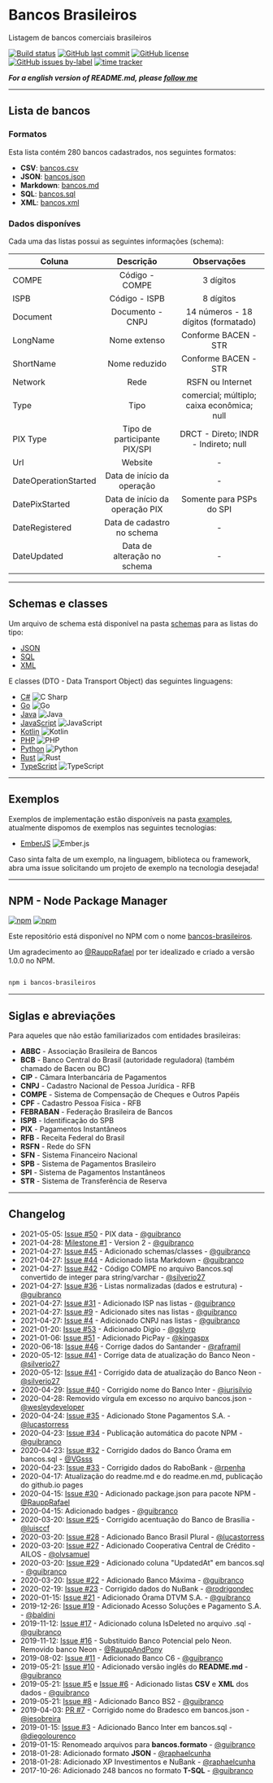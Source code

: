 # Bancos Brasileiros

Listagem de bancos comerciais brasileiros

[![Build status](https://ci.appveyor.com/api/projects/status/f9sx7ux82epp8bd6?svg=true)](https://ci.appveyor.com/project/guibranco/bancosbrasileiros)
[![GitHub last commit](https://img.shields.io/github/last-commit/guibranco/BancosBrasileiros)](https://wakatime.com/badge/github/guibranco/BancosBrasileiros)
[![GitHub license](https://img.shields.io/github/license/guibranco/BancosBrasileiros)](https://wakatime.com/badge/github/guibranco/BancosBrasileiros)
[![GitHub issues by-label](https://img.shields.io/github/issues/guibranco/BancosBrasileiros/help%20wanted.svg)](https://github.com/guibranco/BancosBrasileiros/issues?q=is%3Aissue+is%3Aopen+label%3A%22help+wanted%22)
[![time tracker](https://wakatime.com/badge/github/guibranco/BancosBrasileiros.svg)](https://wakatime.com/badge/github/guibranco/BancosBrasileiros)

***For a english version of README.md, please [follow me](/README.en.md)***

---

## Lista de bancos

### Formatos

Esta lista contém 280 bancos cadastrados, nos seguintes formatos:

-  **CSV**: [bancos.csv](/data/bancos.csv)
-  **JSON**: [bancos.json](/data/bancos.json)
-  **Markdown**: [bancos.md](/data/bancos.md)
-  **SQL**: [bancos.sql](/data/bancos.sql)
-  **XML**: [bancos.xml](/data/bancos.xml)

### Dados disponíves

Cada uma das listas possui as seguintes informações (schema):

| Coluna | Descrição | Observações |
|-------------------|:---------------------------------------:|:--------------------------------------------------------------------------:|
| COMPE | Código - COMPE | 3 dígitos |
| ISPB | Código - ISPB | 8 dígitos |
| Document | Documento - CNPJ | 14 números - 18 dígitos (formatado) |
| LongName | Nome extenso | Conforme BACEN - STR |
| ShortName | Nome reduzido | Conforme BACEN - STR |
| Network | Rede | RSFN ou Internet |
| Type | Tipo | comercial; múltiplo; caixa econômica; null |
| PIX Type | Tipo de participante PIX/SPI | DRCT - Direto; INDR - Indireto; null |
| Url | Website | - |
| DateOperationStarted | Data de início da operação | - |
| DatePixStarted | Data de início da operação PIX | Somente para PSPs do SPI |
| DateRegistered | Data de cadastro no schema | - |
| DateUpdated | Data de alteração no schema | - |

---

## Schemas e classes

Um arquivo de schema está disponível na pasta [schemas](/schemas) para as listas do tipo:

-  [JSON](/schemas/schema.json)
-  [SQL](/schemas/schema.sql)
-  [XML](/schemas/schema.xml)

E classes (DTO - Data Transport Object) das seguintes linguagens:

-  [C#](/schemas/csharp.cs) <img alt="C Sharp" src="https://img.shields.io/badge/-C_Sharp-239120?style=flat-square&logo=c-sharp&logoColor=white" />
-  [Go](/schemas/go.go) <img alt="Go" src="https://img.shields.io/badge/-Go-00ADD8?style=flat-square&logo=go&logoColor=white" />
-  [Java](/schemas/java.java) <img alt="Java" src="https://img.shields.io/badge/-Java-007396?style=flat-square&logo=java&logoColor=white" />
-  [JavaScript](/schemas/javascript.js) <img alt="JavaScript" src="https://img.shields.io/badge/-JavaScript-F7DF1E?style=flat-square&logo=javascript&logoColor=white" />
-  [Kotlin](/schemas/kotlin.kt) <img alt="Kotlin" src="https://img.shields.io/badge/-Kotlin-0095D5?style=flat-square&logo=kotlin&logoColor=white" />
-  [PHP](/schemas/php.php) <img alt="PHP" src="https://img.shields.io/badge/-PHP-777BB4?style=flat-square&logo=php&logoColor=white" />
-  [Python](/schemas/python.py) <img alt="Python" src="https://img.shields.io/badge/-Python-3776AB?style=flat-square&logo=python&logoColor=white" />
-  [Rust](/schemas/rust.rs) <img alt="Rust" src="https://img.shields.io/badge/-Rust-000000?style=flat-square&logo=rust&logoColor=white" />
-  [TypeScript](/schemas/typescript.ts) <img alt="TypeScript" src="https://img.shields.io/badge/-TypeScript-3178C6?style=flat-square&logo=typescript&logoColor=white" />

---

## Exemplos

Exemplos de implementação estão disponíveis na pasta [examples](/examples), atualmente dispomos de exemplos nas seguintes tecnologias:

-  [EmberJS](/examples/emberjs) <img alt="Ember.js" src="https://img.shields.io/badge/-Emberjs-E04E39?style=flat-square&logo=ember.js&logoColor=white" />

Caso sinta falta de um exemplo, na linguagem, biblioteca ou framework, abra uma issue solicitando um projeto de exemplo na tecnologia desejada!

---

## NPM - Node Package Manager

[![npm](https://img.shields.io/npm/v/bancos-brasileiros)](https://www.npmjs.com/package/bancos-brasileiros)
[![npm](https://img.shields.io/npm/dy/bancos-brasileiros)](https://www.npmjs.com/package/bancos-brasileiros)

Este repositório está disponível no NPM com o nome [bancos-brasileiros](https://www.npmjs.com/package/bancos-brasileiros).

Um agradecimento ao [@RauppRafael](https://github.com/RauppRafael) por ter idealizado e criado a versão 1.0.0 no NPM.

```bash

npm i bancos-brasileiros

```

---

## Siglas e abreviações

Para aqueles que não estão familiarizados com entidades brasileiras:

-  **ABBC** - Associação Brasileira de Bancos
-  **BCB** - Banco Central do Brasil (autoridade reguladora) (também chamado de Bacen ou BC)
-  **CIP** - Câmara Interbancária de Pagamentos
-  **CNPJ** - Cadastro Nacional de Pessoa Jurídica - RFB
-  **COMPE** - Sistema de Compensação de Cheques e Outros Papéis
-  **CPF** - Cadastro Pessoa Física - RFB
-  **FEBRABAN** - Federação Brasileira de Bancos
-  **ISPB** - Identificação do SPB
-  **PIX** - Pagamentos Instantâneos
-  **RFB** - Receita Federal do Brasil
-  **RSFN** - Rede do SFN
-  **SFN** - Sistema Financeiro Nacional
-  **SPB** - Sistema de Pagamentos Brasileiro
-  **SPI** - Sistema de Pagamentos Instantâneos
-  **STR** - Sistema de Transferência de Reserva

---

## Changelog

-  2021-05-05: [Issue #50](https://github.com/guibranco/BancosBrasileiros/milestone/50) - PIX data - [@guibranco](https://github.com/guibranco)
-  2021-04-28: [Milestone #1](https://github.com/guibranco/BancosBrasileiros/milestone/1) - Version 2 - [@guibranco](https://github.com/guibranco)
-  2021-04-27: [Issue #45](http://github.com/guibranco/BancosBrasileiros/issues/45) - Adicionado schemas/classes - [@guibranco](https://github.com/guibranco)
-  2021-04-27: [Issue #44](http://github.com/guibranco/BancosBrasileiros/issues/44) - Adicionado lista Markdown - [@guibranco](https://github.com/guibranco)
-  2021-04-27: [Issue #42](http://github.com/guibranco/BancosBrasileiros/issues/42) - Código COMPE no arquivo Bancos.sql convertido de integer para string/varchar - [@silverio27](https://github.com/silverio27)
-  2021-04-27: [Issue #36](http://github.com/guibranco/BancosBrasileiros/issues/36) - Listas normalizadas (dados e estrutura) - [@guibranco](https://github.com/guibranco)
-  2021-04-27: [Issue #31](http://github.com/guibranco/BancosBrasileiros/issues/31) - Adicionado ISP nas listas - [@guibranco](https://github.com/guibranco)
-  2021-04-27: [Issue #9](http://github.com/guibranco/BancosBrasileiros/issues/9) - Adicionado sites nas listas - [@guibranco](https://github.com/guibranco)
-  2021-04-27: [Issue #4](http://github.com/guibranco/BancosBrasileiros/issues/4) - Adicionado CNPJ nas listas - [@guibranco](https://github.com/guibranco)
-  2021-01-20: [Issue #53](http://github.com/guibranco/BancosBrasileiros/issues/53) - Adicionado Digio - [@gslvrp](https://github.com/gslvrp)
-  2021-01-06: [Issue #51](http://github.com/guibranco/BancosBrasileiros/issues/51) - Adicionado PicPay - [@kingaspx](https://github.com/kingaspx)
-  2020-06-18: [Issue #46](http://github.com/guibranco/BancosBrasileiros/issues/46) - Corrige dados do Santander - [@raframil](https://github.com/raframil)
-  2020-05-12: [Issue #41](http://github.com/guibranco/BancosBrasileiros/issues/41) - Corrige data de atualização do Banco Neon - [@silverio27](https://github.com/silverio27)
-  2020-05-12: [Issue #41](http://github.com/guibranco/BancosBrasileiros/issues/41) - Corrigido data de atualização do Banco Neon - [@silverio27](https://github.com/silverio27)
-  2020-04-29: [Issue #40](http://github.com/guibranco/BancosBrasileiros/issues/40) - Corrigido nome do Banco Inter - [@iurisilvio](https://github.com/iurisilvio)
-  2020-04-28: Removido vírgula em excesso no arquivo bancos.json - [@wesleydeveloper](https://github.com/wesleydeveloper)
-  2020-04-24: [Issue #35](https://github.com/guibranco/BancosBrasileiros/issues/35) - Adicionado Stone Pagamentos S.A. - [@lucastorress](https://github.com/lucastorress)
-  2020-04-23: [Issue #34](https://github.com/guibranco/BancosBrasileiros/issues/34) - Publicação automática do pacote NPM - [@guibranco](https://github.com/guibranco)
-  2020-04-23: [Issue #32](https://github.com/guibranco/BancosBrasileiros/issues/32) - Corrigido dados do Banco Órama em bancos.sql - [@VGsss](https://github.com/VGsss)
-  2020-04-23: [Issue #33](https://github.com/guibranco/BancosBrasileiros/issues/33) - Corrigido dados do RaboBank - [@rpenha](https://github.com/rpenha)
-  2020-04-17: Atualização do readme.md e do readme.en.md, publicação do github.io pages
-  2020-04-15: [Issue #30](https://github.com/guibranco/BancosBrasileiros/issues/30) - Adicionado package.json para pacote NPM - [@RauppRafael](https://github.com/RauppRafael)
-  2020-04-15: Adicionado badges - [@guibranco](https://github.com/guibranco)
-  2020-03-20: [Issue #25](https://github.com/guibranco/BancosBrasileiros/issues/25) - Corrigido acentuação do Banco de Brasília - [@luisccf](https://github.com/luisccf)
-  2020-03-20: [Issue #28](https://github.com/guibranco/BancosBrasileiros/issues/28) - Adicionado Banco Brasil Plural - [@lucastorress](https://github.com/lucastorress)
-  2020-03-20: [Issue #27](https://github.com/guibranco/BancosBrasileiros/issues/27) - Adicionado Cooperativa Central de Crédito - AILOS - [@olvsamuel](https://github.com/olvsamuel)
-  2020-03-20: [Issue #29](https://github.com/guibranco/BancosBrasileiros/issues/29) - Adicionado coluna "UpdatedAt" em bancos.sql - [@guibranco](https://github.com/guibranco)
-  2020-03-20: [Issue #22](https://github.com/guibranco/BancosBrasileiros/issues/22) - Adicionado Banco Máxima - [@guibranco](https://github.com/guibranco)
-  2020-02-19: [Issue #23](https://github.com/guibranco/BancosBrasileiros/issues/23) - Corrigido dados do NuBank - [@rodrigondec](https://github.com/rodrigondec)
-  2020-01-15: [Issue #21](https://github.com/guibranco/BancosBrasileiros/issues/21) - Adicionado Órama DTVM S.A. - [@guibranco](https://github.com/guibranco)
-  2019-12-26: [Issue #19](https://github.com/guibranco/BancosBrasileiros/issues/19) - Adicionado Acesso Soluções e Pagamento S.A. - [@baldini](https://github.com/Baldini)
-  2019-11-12: [Issue #17](https://github.com/guibranco/BancosBrasileiros/issues/17) - Adicionado coluna IsDeleted no arquivo .sql - [@guibranco](https://github.com/guibranco)
-  2019-11-12: [Issue #16](https://github.com/guibranco/BancosBrasileiros/issues/16) - Substituido Banco Potencial pelo Neon. Removido banco Neon - [@RauppAndPony](https://github.com/RauppAndPony)
-  2019-08-02: [Issue #11](https://github.com/guibranco/BancosBrasileiros/issues/11) - Adicionado Banco C6 - [@guibranco](https://github.com/guibranco)
-  2019-05-21: [Issue #10](https://github.com/guibranco/BancosBrasileiros/issues/10) - Adicionado versão inglês do **README.md** - [@guibranco](https://github.com/guibranco)
-  2019-05-21: [Issue #5](https://github.com/guibranco/BancosBrasileiros/issues/5) e [Issue #6](https://github.com/guibranco/BancosBrasileiros/issues/6) - Adicionado listas **CSV** e **XML** dos dados - [@guibranco](https://github.com/guibranco)
-  2019-05-21: [Issue #8](https://github.com/guibranco/BancosBrasileiros/issues/8) - Adicionado Banco BS2 - [@guibranco](https://github.com/guibranco)
-  2019-04-03: [PR #7](https://github.com/guibranco/BancosBrasileiros/pull/7) - Corrigido nome do Bradesco em bancos.json - [@jesobreira](https://github.com/jesobreira)
-  2019-01-15: [Issue #3](https://github.com/guibranco/BancosBrasileiros/issues/3) - Adicionado Banco Inter em bancos.sql - [@diegolourenco](https://github.com/DiegoLourenco)
-  2019-01-15: Renomeado arquivos para **bancos.formato** - [@guibranco](https://github.com/guibranco)
-  2018-01-28: Adicionado formato **JSON** - [@raphaelcunha](https://github.com/raphaelcunha)
-  2018-01-28: Adicionado XP Investimentos e NuBank - [@raphaelcunha](https://github.com/raphaelcunha)
-  2017-10-26: Adicionado 248 bancos no formato **T-SQL** - [@guibranco](https://github.com/guibranco)
